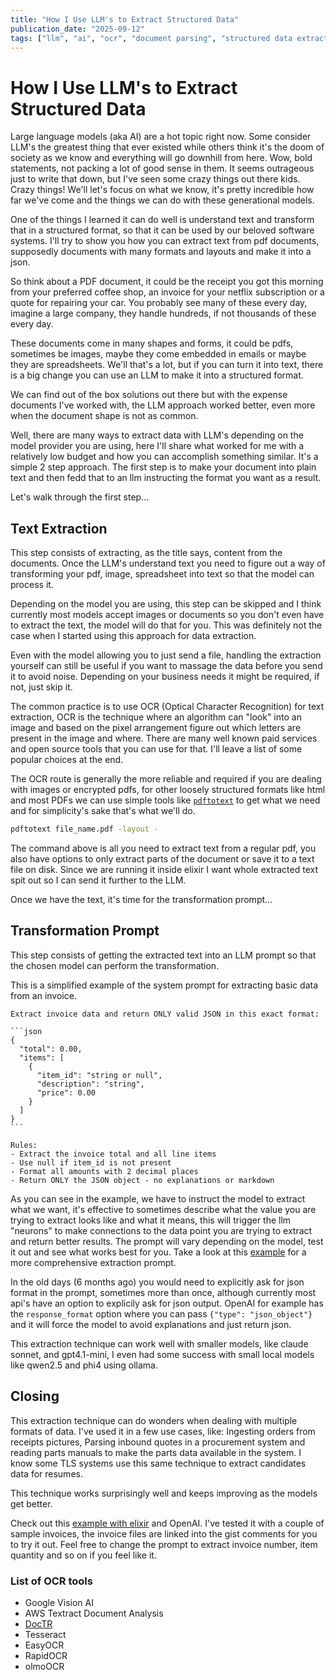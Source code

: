 ```yaml
---
title: "How I Use LLM's to Extract Structured Data"
publication_date: "2025-09-12"
tags: ["llm", "ai", "ocr", "document parsing", "structured data extraction"]
---
```

# How I Use LLM's to Extract Structured Data

Large language models (aka AI) are a hot topic right now. Some consider LLM's the greatest thing that ever existed while others think it's the doom of society as we know and everything will go downhill from here. Wow, bold statements, not packing a lot of good sense in them. It seems outrageous just to write that down, but I've seen some crazy things out there kids. Crazy things! We'll let's focus on what we know, it's pretty incredible how far we've come and the things we can do with these generational models.

One of the things I learned it can do well is understand text and transform that in a structured format, so that it can be used by our beloved software systems. I'll try to show you how you can extract text from pdf documents, supposedly documents with many formats and layouts and make it into a json.

So think about a PDF document, it could be the receipt you got this morning from your preferred coffee shop, an invoice for your netflix subscription or a quote for repairing your car. You probably see many of these every day, imagine a large company, they handle hundreds, if not thousands of these every day.

These documents come in many shapes and forms, it could be pdfs, sometimes be images, maybe they come embedded in emails or maybe they are spreadsheets. We'll that's a lot, but if you can turn it into text, there is a big change you can use an LLM to make it into a structured format.

We can find out of the box solutions out there but with the expense documents I've worked with, the LLM approach worked better, even more when the document shape is not as common.

Well, there are many ways to extract data with LLM's depending on the model provider you are using, here I'll share what worked for me with a relatively low budget and how you can accomplish something similar. It's a simple 2 step approach. The first step is to make your document into plain text and then fedd that to an llm instructing the format you want as a result.

Let's walk through the first step...

## Text Extraction

This step consists of extracting, as the title says, content from the documents. Once the LLM's understand text you need to figure out a way of transforming your pdf, image, spreadsheet into text so that the model can process it.

Depending on the model you are using, this step can be skipped and I think currently most models accept images or documents so you don't even have to extract the text, the model will do that for you. This was definitely not the case when I started using this approach for data extraction.

Even with the model allowing you to just send a file, handling the extraction yourself can still be useful if you want to massage the data before you send it to avoid noise. Depending on your business needs it might be required, if not, just skip it.

The common practice is to use OCR (Optical Character Recognition) for text extraction, OCR is the technique where an algorithm can "look" into an image and based on the pixel arrangement figure out which letters are present in the image and where. There are many well known paid services and open source tools that you can use for that. I'll leave a list of some popular choices at the end.

The OCR route is generally the more reliable and required if you are dealing with images or encrypted pdfs, for other loosely structured formats like html and most PDFs we can use simple tools like [`pdftotext`](https://www.xpdfreader.com/pdftotext-man.html) to get what we need and for simplicity's sake that's what we'll do. 

```bash
pdftotext file_name.pdf -layout -
```

The command above is all you need to extract text from a regular pdf, you also have options to only extract parts of  the  document or save it to a text file on disk. Since we are running it inside elixir I want whole extracted text spit out so I can send it further to the LLM.

Once we have the text, it's time for the transformation prompt...

## Transformation Prompt

This step consists of getting the extracted text into an LLM prompt so that the chosen model can perform the transformation.

This is a simplified example of the system prompt for extracting basic data from an invoice.
````
Extract invoice data and return ONLY valid JSON in this exact format:

```json
{
  "total": 0.00,
  "items": [
    {
      "item_id": "string or null",
      "description": "string",
      "price": 0.00
    }
  ]
}
```

Rules:
- Extract the invoice total and all line items
- Use null if item_id is not present
- Format all amounts with 2 decimal places
- Return ONLY the JSON object - no explanations or markdown
````

As you can see in the example, we have to instruct the model to extract what we want, it's effective to sometimes describe what the value you are trying to extract looks like and what it means, this will trigger the llm "neurons" to make connections to the data point you are trying to extract and return better results. The prompt will vary depending on the model, test it out and see what works best for you. Take a look at this [example](/public/articles/structured-data-extraction-llms/prompt.txt) for a more comprehensive extraction prompt.

In the old days (6 months ago) you would need to explicitly ask for json format in the prompt, sometimes more than once, although currently most api's have an option to explicily ask for json output. OpenAI for example has the `response_format` option where you can pass `{"type": "json_object"}` and it will force the model to avoid explanations and just return json.

This extraction technique can work well with smaller models, like claude sonnet, and gpt4.1-mini, I even had some success with small local models like qwen2.5 and phi4 using ollama.

## Closing

This extraction technique can do wonders when dealing with multiple formats of data. I've used it in a few use cases, like: Ingesting orders from receipts pictures, Parsing inbound quotes in a procurement system and reading parts manuals to make the parts data available in the system. I know some TLS systems use this same technique to extract candidates data for resumes.

This technique works surprisingly well and keeps improving as the models get better.

Check out this [example with elixir](https://gist.github.com/robsonperassoli/cc1ed743a99132f1b42ee5dbfd0b05a9) and OpenAI. I've tested it with a couple of sample invoices, the invoice files are linked into the gist comments for you to try it out. Feel free to change the prompt to extract invoice number, item quantity and so on if you feel like it.

### List of OCR tools

- Google Vision AI
- AWS Textract Document Analysis
- [DocTR](https://github.com/mindee/doctr)
- Tesseract
- EasyOCR
- RapidOCR
- olmoOCR
